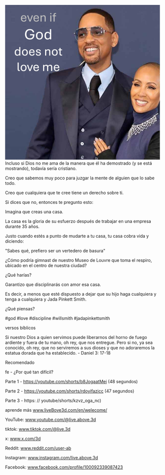 ![Video cover image](../cover.jpg)
Incluso si Dios no me ama de la manera que él ha demostrado (y se está mostrando), todavía sería cristiano.

Creo que sabemos muy poco para juzgar la mente de alguien que lo sabe todo.

Creo que cualquiera que te cree tiene un derecho sobre ti.

Si dices que no, entonces te pregunto esto:

Imagina que creas una casa.

La casa es la gloria de su esfuerzo después de trabajar en una empresa durante 35 años.

Justo cuando estés a punto de mudarte a tu casa, tu casa cobra vida y diciendo:

"Sabes qué, prefiero ser un vertedero de basura"

¿Cómo podría gimnast de nuestro Museo de Louvre que toma el respiro, ubicado en el centro de nuestra ciudad?

¿Qué harías?

Garantizo que disciplinarás con amor esa casa.

Es decir, a menos que esté dispuesto a dejar que su hijo haga cualquiera y tenga a cualquiera y Jada Pinkett Smith.

¿Qué piensas?


#god #love #discipline #willsmith #jadapinkettsmith


versos bíblicos

Si nuestro Dios a quien servimos puede liberarnos del horno de fuego ardiente y fuera de tu mano, oh rey, que nos entregue. Pero si no, ya sea conocido, oh rey, que no serviremos a sus dioses y que no adoraremos la estatua dorada que ha establecido. - Daniel 3: 17-18


Recomendado

fe - ¿Por qué tan difícil?

Parte 1 - https://youtube.com/shorts/b8JogaatMei (48 segundos)

Parte 2 - https://youtube.com/shorts/rdoyifazicc (47 segundos)

Parte 3 - https: // youtube/shorts/kzvz_oga_nc)


aprende más www.liveBove3d.com/en/welecome/

YouTube: www.youtube.com/@live.above.3d

tiktok: www.tiktok.com/@live.3d

x: www.x.com/3d

Reddit: www.reddit.com/user-ab

Instagram: www.instagram.com/live.above.3d

Facebook: www.facebook.com/profile/100092339087423
